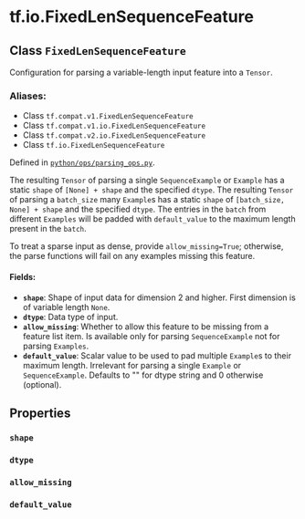 <div itemscope itemtype="http://developers.google.com/ReferenceObject">
<meta itemprop="name" content="tf.io.FixedLenSequenceFeature" />
<meta itemprop="path" content="Stable" />
<meta itemprop="property" content="shape"/>
<meta itemprop="property" content="dtype"/>
<meta itemprop="property" content="allow_missing"/>
<meta itemprop="property" content="default_value"/>
</div>

# tf.io.FixedLenSequenceFeature

## Class `FixedLenSequenceFeature`

Configuration for parsing a variable-length input feature into a `Tensor`.



### Aliases:

* Class `tf.compat.v1.FixedLenSequenceFeature`
* Class `tf.compat.v1.io.FixedLenSequenceFeature`
* Class `tf.compat.v2.io.FixedLenSequenceFeature`
* Class `tf.io.FixedLenSequenceFeature`



Defined in [`python/ops/parsing_ops.py`](/code/stable/tensorflow/python/ops/parsing_ops.py).

<!-- Placeholder for "Used in" -->

The resulting `Tensor` of parsing a single `SequenceExample` or `Example` has
a static `shape` of `[None] + shape` and the specified `dtype`.
The resulting `Tensor` of parsing a `batch_size` many `Example`s has
a static `shape` of `[batch_size, None] + shape` and the specified `dtype`.
The entries in the `batch` from different `Examples` will be padded with
`default_value` to the maximum length present in the `batch`.

To treat a sparse input as dense, provide `allow_missing=True`; otherwise,
the parse functions will fail on any examples missing this feature.

#### Fields:


* <b>`shape`</b>: Shape of input data for dimension 2 and higher. First dimension is
  of variable length `None`.
* <b>`dtype`</b>: Data type of input.
* <b>`allow_missing`</b>: Whether to allow this feature to be missing from a feature
  list item. Is available only for parsing `SequenceExample` not for
  parsing `Examples`.
* <b>`default_value`</b>: Scalar value to be used to pad multiple `Example`s to their
  maximum length. Irrelevant for parsing a single `Example` or
  `SequenceExample`. Defaults to "" for dtype string and 0 otherwise
  (optional).

## Properties

<h3 id="shape"><code>shape</code></h3>




<h3 id="dtype"><code>dtype</code></h3>




<h3 id="allow_missing"><code>allow_missing</code></h3>




<h3 id="default_value"><code>default_value</code></h3>






